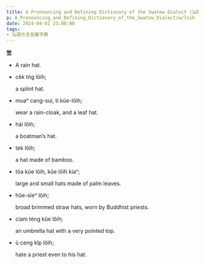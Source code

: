 ```yaml
---
title: A Pronouncing and Defining Dictionary of the Swatow Dialect (汕頭方言音義字典) / loih
p: A_Pronouncing_and_Defining_Dictionary_of_the_Swatow_Dialect/w/loih
date: 2024-04-01 23:00:00
tags: 
- 汕頭方言音義字典
---
```



**笠**
- A rain hat.

- cêk tńg lôih;

  a splint hat.

- muaⁿ cang-sui, tì kûe-lôih;

  wear a rain-cloak, and a leaf hat.

- hái lôih;

  a boatman’s hat.

- tek lôih;

  a hat made of bamboo.

- tōa kûe lôih, kûe lôih kíaⁿ;

  large and small hats made of palm leaves.

- hûe-sīeⁿ lôih;

  broad brimmed straw hats, worn by Buddhist priests.

- ciam téng kûe lôih;

  an umbrella hat with a very pointed top.

- ù ceng kîp lôih;

  hate a priest even to his hat.